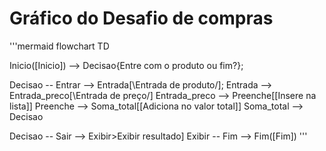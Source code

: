 # Gráfico do Desafio de compras

'''mermaid
flowchart TD

Inicio([Inicio]) --> Decisao{Entre com o produto ou fim?};

Decisao -- Entrar --> Entrada[\Entrada de produto/];
Entrada --> Entrada_preco[\Entrada de preço/]
Entrada_preco --> Preenche[[Insere na lista]]
Preenche --> Soma_total[[Adiciona no valor total]]
Soma_total --> Decisao

Decisao -- Sair --> Exibir>Exibir resultado]
Exibir -- Fim --> Fim([Fim])
'''
